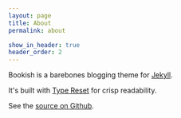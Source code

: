 ```yaml
---
layout: page
title: About
permalink: about

show_in_header: true
header_order: 2
---
```


Bookish is a barebones blogging theme for [Jekyll][jekyll].

It's built with [Type Reset][type-reset] for crisp readability.

See the [source on Github][bookish].

[type-reset]: https://github.com/awjin/type-reset
[jekyll]:     https://github.com/jekyll/jekyll
[bookish]:    https://github.com/awjin/bookish
